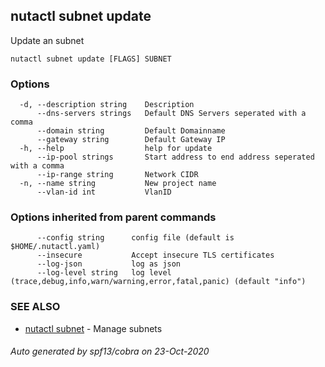 ## nutactl subnet update

Update an subnet

```
nutactl subnet update [FLAGS] SUBNET
```

### Options

```
  -d, --description string    Description
      --dns-servers strings   Default DNS Servers seperated with a comma
      --domain string         Default Domainname
      --gateway string        Default Gateway IP
  -h, --help                  help for update
      --ip-pool strings       Start address to end address seperated with a comma
      --ip-range string       Network CIDR
  -n, --name string           New project name
      --vlan-id int           VlanID
```

### Options inherited from parent commands

```
      --config string      config file (default is $HOME/.nutactl.yaml)
      --insecure           Accept insecure TLS certificates
      --log-json           log as json
      --log-level string   log level (trace,debug,info,warn/warning,error,fatal,panic) (default "info")
```

### SEE ALSO

* [nutactl subnet](nutactl_subnet.md)	 - Manage subnets

###### Auto generated by spf13/cobra on 23-Oct-2020
